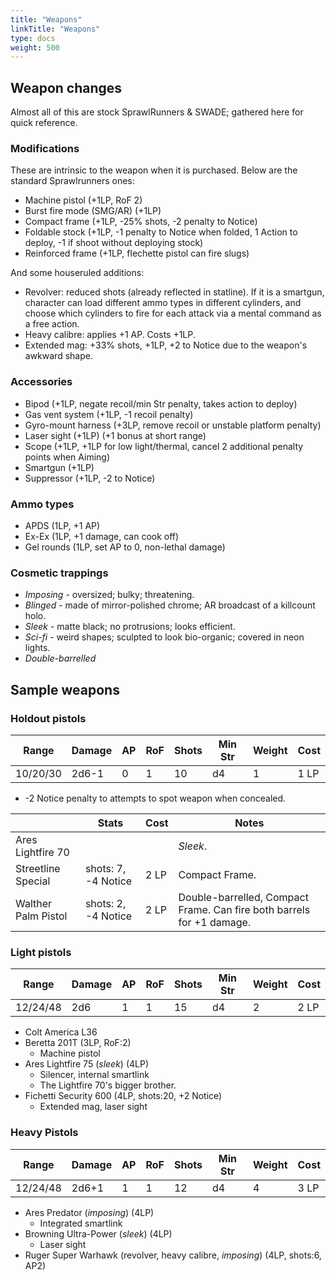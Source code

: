 ```yaml
---
title: "Weapons"
linkTitle: "Weapons"
type: docs
weight: 500
---
```


## Weapon changes

Almost all of this are stock SprawlRunners & SWADE; gathered here for quick reference.

### Modifications

These are intrinsic to the weapon when it is purchased. Below are the standard Sprawlrunners ones:

* Machine pistol (+1LP, RoF 2)
* Burst fire mode (SMG/AR) (+1LP)
* Compact frame (+1LP, -25% shots, -2 penalty to Notice)
* Foldable stock (+1LP, -1 penalty to Notice when folded, 1 Action to deploy, -1 if shoot without deploying stock)
* Reinforced frame (+1LP, flechette pistol can fire slugs)

And some houseruled additions:

* Revolver: reduced shots (already reflected in statline). If it is a smartgun, character can load different ammo types in different cylinders, and choose which cylinders to fire for each attack via a mental command as a free action.
* Heavy calibre: applies +1 AP. Costs +1LP.
* Extended mag: +33% shots, +1LP, +2 to Notice due to the weapon's awkward shape.

### Accessories

* Bipod (+1LP, negate recoil/min Str penalty, takes action to deploy)
* Gas vent system (+1LP, -1 recoil penalty)
* Gyro-mount harness (+3LP, remove recoil or unstable platform penalty)
* Laser sight (+1LP) (+1 bonus at short range)
* Scope (+1LP, +1LP for low light/thermal, cancel 2 additional penalty points when Aiming)
* Smartgun (+1LP)
* Suppressor (+1LP, -2 to Notice)

### Ammo types

* APDS (1LP, +1 AP)
* Ex-Ex (1LP, +1 damage, can cook off)
* Gel rounds (1LP, set AP to 0, non-lethal damage)

### Cosmetic trappings

* *Imposing* - oversized; bulky; threatening.
* *Blinged* - made of mirror-polished chrome; AR broadcast of a killcount holo.
* *Sleek* - matte black; no protrusions; looks efficient.
* *Sci-fi* - weird shapes; sculpted to look bio-organic; covered in neon lights.
* *Double-barrelled*

## Sample weapons

### Holdout pistols

| Range    | Damage | AP | RoF | Shots | Min Str | Weight | Cost |
|----------|--------|----|-----|-------|---------|--------|------|
| 10/20/30 | 2d6-1  | 0  | 1   | 10    | d4      | 1      | 1 LP  |

* -2 Notice penalty to attempts to spot weapon when concealed.

|                                          | Stats               | Cost | Notes                                              |
|------------------------------------------|---------------------|------|----------------------------------------------------|
| Ares Lightfire 70              |                     |      | *Sleek*.                                                   |
| Streetline Special                       | shots: 7, -4 Notice | 2 LP | Compact Frame.                                     |
| Walther Palm Pistol | shots: 2, -4 Notice | 2 LP | Double-barrelled, Compact Frame. Can fire both barrels for +1 damage. |

### Light pistols

| Range    | Damage | AP | RoF | Shots | Min Str | Weight | Cost |
|----------|--------|----|-----|-------|---------|--------|------|
| 12/24/48 | 2d6    | 1  | 1   | 15    | d4      | 2      | 2 LP  |

* Colt America L36
* Beretta 201T (3LP, RoF:2)
	* Machine pistol
* Ares Lightfire 75 (*sleek*) (4LP)
	* Silencer, internal smartlink
	* The Lightfire 70's bigger brother.
* Fichetti Security 600 (4LP, shots:20, +2 Notice) 
	* Extended mag, laser sight

### Heavy Pistols

| Range    | Damage | AP | RoF | Shots | Min Str | Weight | Cost |
|----------|--------|----|-----|-------|---------|--------|------|
| 12/24/48 | 2d6+1  | 1  | 1   | 12    | d4      | 4      | 3 LP  |


* Ares Predator (*imposing*) (4LP)
	* Integrated smartlink
* Browning Ultra-Power (*sleek*) (4LP)
	* Laser sight
* Ruger Super Warhawk (revolver, heavy calibre, *imposing*) (4LP, shots:6, AP2)

